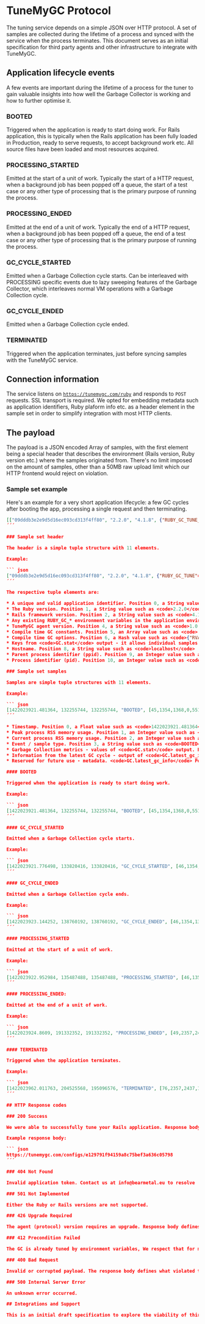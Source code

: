 # TuneMyGC Protocol

The tuning service depends on a simple JSON over HTTP protocol. A set of samples are collected during the lifetime of a process and synced with the service when the process terminates. This document serves as an initial specification for third party agents and other infrastructure to integrate with TuneMyGC.

## Application lifecycle events

A few events are important during the lifetime of a process for the tuner to gain valuable insights into how well the Garbage Collector is working and how to further optimise it.

### BOOTED

Triggered when the application is ready to start doing work. For Rails application, this is typically when the Rails application has been fully loaded in Production, ready to serve requests, to accept background work etc. All source files have been loaded and most resources acquired.

### PROCESSING_STARTED

Emitted at the start of a unit of work. Typically the start of a HTTP request, when a background job has been popped off a queue, the start of a test case or any other type of processing that is the primary purpose of running the process.

### PROCESSING_ENDED

Emitted at the end of a unit of work. Typically the end of a HTTP request, when a background job has been popped off a queue, the end of a test case or any other type of processing that is the primary purpose of running the process.

### GC_CYCLE_STARTED

Emitted when a Garbage Collection cycle starts. Can be interleaved with PROCESSING specific events due to lazy sweeping features of the Garbage Collector, which interleaves normal VM operations with a Garbage Collection cycle.

### GC_CYCLE_ENDED

Emitted when a Garbage Collection cycle ended.

### TERMINATED

Triggered when the application terminates, just before syncing samples with the TuneMyGC service.

## Connection information

The service listens on <code>https://tunemygc.com/ruby</code> and responds to <code>POST</code> requests. SSL transport is required. We opted for embedding metadata such as application identifiers, Ruby plaform info etc. as a header element in the sample set in order to simplify integration with most HTTP clients.

## The payload

The payload is a JSON encoded Array of samples, with the first element being a special header that describes the environment (Rails version, Ruby version etc.) where the samples originated from. There's no limit imposed on the amount of samples, other than a 50MB raw upload limit which our HTTP frontend would reject on violation.

### Sample set example

Here's an example for a very short application lifecycle: a few GC cycles after booting the app, processing a single request and then terminating.

``` json
[["09dddb3e2e9d5d16ec093cd313f4ff80", "2.2.0", "4.1.8", {"RUBY_GC_TUNE_HOST"=>"localhost:5000", "RUBY_GC_TUNE"=>"1"}, "1.0.15", ["USE_RGENGC", "RGENGC_ESTIMATE_OLDMALLOC", "GC_ENABLE_LAZY_SWEEP"], {"RVALUE_SIZE"=>40, "HEAP_OBJ_LIMIT"=>408, "HEAP_BITMAP_SIZE"=>56, "HEAP_BITMAP_PLANES"=>3},["count", "heap_allocated_pages", "heap_sorted_length", "heap_allocatable_pages", "heap_available_slots", "heap_live_slots", "heap_free_slots", "heap_final_slots", "heap_marked_slots", "heap_swept_slots", "heap_eden_pages", "heap_tomb_pages", "total_allocated_pages", "total_freed_pages", "total_allocated_objects", "total_freed_objects", "malloc_increase_bytes", "malloc_increase_bytes_limit", "minor_gc_count", "major_gc_count", "remembered_wb_unprotected_objects", "remembered_wb_unprotected_objects_limit", "old_objects", "old_objects_limit", "oldmalloc_increase_bytes", "oldmalloc_increase_bytes_limit"], "localhost", 1, 153], [1422023921.481364, 132255744, 132255744, "BOOTED", [45,1354,1368,0,551887,319759,232128,0,319748,232138,1354,0,1354,0,3191859,2872100,1280,22439940,36,9,10683,21366,291638,583276,1664,23221058], {"major_by"=>"force", "gc_by"=>"method", "have_finalizer"=>false, "immediate_sweep"=>true, "state"=>"none"}, nil], [1422023921.776498, 133820416, 133820416, "GC_CYCLE_STARTED", [46,1354,1368,0,551887,550614,1273,0,319748,232138,1354,0,1354,0,3423988,2873374,0,21991141,36,9,10683,21366,291637,583276,0,22765743], {"major_by"=>nil, "gc_by"=>"newobj", "have_finalizer"=>false, "immediate_sweep"=>false, "state"=>"none"}, nil], [1422023922.952984, 135487488, 135487488, "PROCESSING_STARTED", [46,1354,1368,0,551887,550292,1595,0,353935,82038,1354,0,1354,0,3505836,2955544,885712,21991141,37,9,10983,21366,318878,583276,886096,22765743], {"major_by"=>nil, "gc_by"=>"newobj", "have_finalizer"=>false, "immediate_sweep"=>false, "state"=>"sweeping"}, nil], [1422023923.144252, 138760192, 138760192, "GC_CYCLE_ENDED", [46,1354,1368,0,551887,551576,311,0,353935,197952,1354,0,1354,0,3621836,3070260,2910064,21991141,37,9,10983,21366,318878,583276,2910064,22765743], {"major_by"=>nil, "gc_by"=>"newobj", "have_finalizer"=>false, "immediate_sweep"=>false, "state"=>"sweeping"}, nil], [1422023923.14436, 138768384, 138768384, "GC_CYCLE_STARTED", [47,1354,1368,0,551887,551665,222,0,353935,197952,1354,0,1354,0,3621925,3070260,0,21551318,37,9,10983,21366,318878,583276,2914224,22765743], {"major_by"=>nil, "gc_by"=>"newobj", "have_finalizer"=>false, "immediate_sweep"=>false, "state"=>"none"}, nil], [1422023923.395543, 142356480, 142356480, "GC_CYCLE_ENDED", [47,1354,1368,0,551887,551805,82,0,382464,169422,1354,0,1354,0,3791265,3239460,1428176,21551318,38,9,11156,21366,339590,583276,4223920,22765743], {"major_by"=>nil, "gc_by"=>"newobj", "have_finalizer"=>false, "immediate_sweep"=>false, "state"=>"sweeping"}, nil], [1422023923.395638, 142360576, 142360576, "GC_CYCLE_STARTED", [48,1354,1368,0,551887,551873,14,0,382464,169422,1354,0,1354,0,3791333,3239460,0,21120291,38,9,11156,21366,339590,583276,4228048,22765743], {"major_by"=>nil, "gc_by"=>"newobj", "have_finalizer"=>false, "immediate_sweep"=>false, "state"=>"none"}, nil], [1422023924.422288, 189997056, 189997056, "GC_CYCLE_ENDED", [48,2357,2437,79,960702,953883,6819,0,393242,600508,2357,0,2357,0,4352680,3398797,20876224,21120291,39,9,11159,21366,361238,583276,25098416,22765743], {"major_by"=>nil, "gc_by"=>"newobj", "have_finalizer"=>false, "immediate_sweep"=>false, "state"=>"sweeping"}, nil], [1422023924.459472, 190222336, 190222336, "GC_CYCLE_STARTED", [49,2357,2437,79,960702,958426,2276,0,393242,600508,2357,0,2357,0,4357318,3398892,0,29568470,39,9,11159,21366,361238,583276,25342528,27318891], {"major_by"=>nil, "gc_by"=>"malloc", "have_finalizer"=>false, "immediate_sweep"=>false, "state"=>"none"}, nil], [1422023924.8609, 191332352, 191332352, "PROCESSING_ENDED", [49,2357,2437,79,960702,802035,158667,0,441562,278483,2195,162,2357,0,4447499,3645464,156448,29568470,40,9,11445,21366,416188,583276,19693888,27318891], {"major_by"=>nil, "gc_by"=>"malloc", "have_finalizer"=>false, "immediate_sweep"=>false, "state"=>"sweeping"}, nil]
´´´

### Sample set header

The header is a simple tuple structure with 11 elements.

Example:

``` json
["09dddb3e2e9d5d16ec093cd313f4ff80", "2.2.0", "4.1.8", {"RUBY_GC_TUNE"=>"1"}, "1.0.15", ["USE_RGENGC", "RGENGC_ESTIMATE_OLDMALLOC", "GC_ENABLE_LAZY_SWEEP"], {"RVALUE_SIZE"=>40, "HEAP_OBJ_LIMIT"=>408, "HEAP_BITMAP_SIZE"=>56, "HEAP_BITMAP_PLANES"=>3},["count", "heap_allocated_pages", "heap_sorted_length", "heap_allocatable_pages", "heap_available_slots", "heap_live_slots", "heap_free_slots", "heap_final_slots", "heap_marked_slots", "heap_swept_slots", "heap_eden_pages", "heap_tomb_pages", "total_allocated_pages", "total_freed_pages", "total_allocated_objects", "total_freed_objects", "malloc_increase_bytes", "malloc_increase_bytes_limit", "minor_gc_count", "major_gc_count", "remembered_wb_unprotected_objects", "remembered_wb_unprotected_objects_limit", "old_objects", "old_objects_limit", "oldmalloc_increase_bytes", "oldmalloc_increase_bytes_limit"], "localhost", 1, 153]
´´´

The respective tuple elements are:

* A unique and valid application identifier. Position 0, a String value such as <code>09dddb3e2e9d5d16ec093cd313f4ff80</code>
* The Ruby version. Position 1, a String value such as <code>2.2.0</code>
* Rails framework version. Position 2, a String value such as <code>4.1.8</code>
* Any existing RUBY_GC_* environment variables in the application environment. Position 3, a Hash value such as <code>{"RUBY_GC_TUNE"=>"1"}</code>
* TuneMyGC agent version. Position 4, a String value such as <code>1.0.15</code>
* Compile time GC constants. Position 5, an Array value such as <code>["USE_RGENGC", "RGENGC_ESTIMATE_OLDMALLOC", "GC_ENABLE_LAZY_SWEEP"]</code>
* Compile time GC options. Position 6, a Hash value such as <code>{"RVALUE_SIZE"=>40, "HEAP_OBJ_LIMIT"=>408, "HEAP_BITMAP_SIZE"=>56, "HEAP_BITMAP_PLANES"=>3}</code>
* Keys from <code>GC.stat</code> output - it allows individual samples to be more compact and only contain values mapping to these keys. Position 7, an Array value such as <code>["count", "heap_allocated_pages", "heap_sorted_length", "heap_allocatable_pages", "heap_available_slots", "heap_live_slots", "heap_free_slots", "heap_final_slots", "heap_marked_slots", "heap_swept_slots", "heap_eden_pages", "heap_tomb_pages", "total_allocated_pages", "total_freed_pages", "total_allocated_objects", "total_freed_objects", "malloc_increase_bytes", "malloc_increase_bytes_limit", "minor_gc_count", "major_gc_count", "remembered_wb_unprotected_objects", "remembered_wb_unprotected_objects_limit", "old_objects", "old_objects_limit", "oldmalloc_increase_bytes", "oldmalloc_increase_bytes_limit"]</code>
* Hostname. Position 8, a String value such as <code>localhost</code>
* Parent process identifier (ppid). Position 9, an Integer value such as <code>1</code>
* Process identifier (pid). Position 10, an Integer value such as <code>153</code>

### Sample set samples

Samples are simple tuple structures with 11 elements.

Example:

``` json
[1422023921.481364, 132255744, 132255744, "BOOTED", [45,1354,1368,0,551887,319759,232128,0,319748,232138,1354,0,1354,0,3191859,2872100,1280,22439940,36,9,10683,21366,291638,583276,1664,23221058], {"major_by"=>"force", "gc_by"=>"method", "have_finalizer"=>false, "immediate_sweep"=>true, "state"=>"none"}, nil]
´´´

* Timestamp. Position 0, a Float value such as <code>1422023921.481364</code>
* Peak process RSS memory usage. Position 1, an Integer value such as <code>132255744</code>
* Current process RSS memory usage. Position 2, an Integer value such as <code>132255744</code>
* Event / sample type. Position 3, a String value such as <code>BOOTED</code>. Valid events: <code>BOOTED</code>, <code>GC_CYCLE_STARTED</code>, <code>GC_CYCLE_ENDED</code>, <code>PROCESSING_STARTED</code>, <code>PROCESSING_ENDED</code> and <code>TERMINATED</code>
* Garbage Collection metrics - values of <code>GC.stat</code> output. Position 4, an Array value such as <code>[45,1354,1368,0,551887,319759,232128,0,319748,232138,1354,0,1354,0,3191859,2872100,1280,22439940,36,9,10683,21366,291638,583276,1664,23221058]</code>
* Information from the latest GC cycle - output of <code>GC.latest_gc_info</code> Position 5, a Hash value such as <code>{"major_by"=>"force", "gc_by"=>"method", "have_finalizer"=>false, "immediate_sweep"=>true, "state"=>"none"}</code>
* Reserved for future use - metadata. <code>GC.latest_gc_info</code> Position 6, a Hash or nil value such as <code>{"path"=>"stats"}</code>

#### BOOTED

Triggered when the application is ready to start doing work.

Example:

``` json
[1422023921.481364, 132255744, 132255744, "BOOTED", [45,1354,1368,0,551887,319759,232128,0,319748,232138,1354,0,1354,0,3191859,2872100,1280,22439940,36,9,10683,21366,291638,583276,1664,23221058], {"major_by"=>"force", "gc_by"=>"method", "have_finalizer"=>false, "immediate_sweep"=>true, "state"=>"none"}, nil]
´´´

#### GC_CYCLE_STARTED

Emitted when a Garbage Collection cycle starts.

Example:

``` json
[1422023921.776498, 133820416, 133820416, "GC_CYCLE_STARTED", [46,1354,1368,0,551887,550614,1273,0,319748,232138,1354,0,1354,0,3423988,2873374,0,21991141,36,9,10683,21366,291637,583276,0,22765743], {"major_by"=>nil, "gc_by"=>"newobj", "have_finalizer"=>false, "immediate_sweep"=>false, "state"=>"none"}, nil]
´´´

#### GC_CYCLE_ENDED

Emitted when a Garbage Collection cycle ends.

Example:

``` json
[1422023923.144252, 138760192, 138760192, "GC_CYCLE_ENDED", [46,1354,1368,0,551887,551576,311,0,353935,197952,1354,0,1354,0,3621836,3070260,2910064,21991141,37,9,10983,21366,318878,583276,2910064,22765743], {"major_by"=>nil, "gc_by"=>"newobj", "have_finalizer"=>false, "immediate_sweep"=>false, "state"=>"sweeping"}, nil]
´´´

#### PROCESSING_STARTED

Emitted at the start of a unit of work.

Example:

``` json
[1422023922.952984, 135487488, 135487488, "PROCESSING_STARTED", [46,1354,1368,0,551887,550292,1595,0,353935,82038,1354,0,1354,0,3505836,2955544,885712,21991141,37,9,10983,21366,318878,583276,886096,22765743], {"major_by"=>nil, "gc_by"=>"newobj", "have_finalizer"=>false, "immediate_sweep"=>false, "state"=>"sweeping"}, nil]
´´´

#### PROCESSING_ENDED:

Emitted at the end of a unit of work.

Example:

``` json
[1422023924.8609, 191332352, 191332352, "PROCESSING_ENDED", [49,2357,2437,79,960702,802035,158667,0,441562,278483,2195,162,2357,0,4447499,3645464,156448,29568470,40,9,11445,21366,416188,583276,19693888,27318891], {"major_by"=>nil, "gc_by"=>"malloc", "have_finalizer"=>false, "immediate_sweep"=>false, "state"=>"sweeping"}, nil]
´´´

#### TERMINATED

Triggered when the application terminates.

Example:

``` json
[1422023962.011763, 204525568, 195096576, "TERMINATED", [76,2357,2437,174,960702,466696,494006,0,465869,494832,2183,174,2357,0,14999220,14532524,37216,17136915,64,12,11707,23412,434060,868122,37600,26258064], {"major_by"=>"force", "gc_by"=>"method", "have_finalizer"=>false, "immediate_sweep"=>true, "state"=>"none"}, nil]]
´´´

## HTTP Response codes

### 200 Success

We were able to successfully tune your Rails application. Response body contains a callback URL that returns the configuration via HTTP GET.

Example response body:

``` json
https://tunemygc.com/configs/e129791f94159a8c75bef3a636c05798
´´´

### 404 Not Found 

Invalid application token. Contact us at info@bearmetal.eu to resolve

### 501 Not Implemented

Either the Ruby or Rails versions are not supported.

### 426 Upgrade Required

The agent (protocol) version requires an upgrade. Response body defines the minimum supported version.

### 412 Precondition Failed

The GC is already tuned by environment variables, We respect that for most cases, but won't do a reccommendation when the tuner detects that we might clobber the existing config by too much. Response body is a JSON encoded Hash of existing RUBY_GC_* environment variables.

### 400 Bad Request

Invalid or corrupted payload. The response body defines what violated the protocol.

### 500 Internal Server Error

An unknown error occurred.

## Integrations and Support

This is an initial draft specification to explore the viability of third party integrations. Please reach out via email to info@bearmetal.eu if any additional information or support is desired.